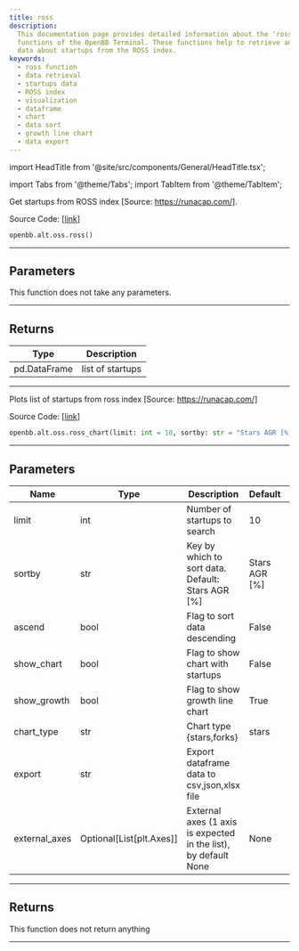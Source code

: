 ```yaml
---
title: ross
description:
  This documentation page provides detailed information about the 'ross'
  functions of the OpenBB Terminal. These functions help to retrieve and visualize
  data about startups from the ROSS index.
keywords:
  - ross function
  - data retrieval
  - startups data
  - ROSS index
  - visualization
  - dataframe
  - chart
  - data sort
  - growth line chart
  - data export
---
```


import HeadTitle from '@site/src/components/General/HeadTitle.tsx';

<HeadTitle title="alt.oss.ross - Reference | OpenBB SDK Docs" />

import Tabs from '@theme/Tabs';
import TabItem from '@theme/TabItem';

<Tabs>
<TabItem value="model" label="Model" default>

Get startups from ROSS index [Source: https://runacap.com/].

Source Code: [[link](https://github.com/OpenBB-finance/OpenBB/tree/main/openbb_terminal/alternative/oss/runa_model.py#L104)]

```python
openbb.alt.oss.ross()
```

---

## Parameters

This function does not take any parameters.

---

## Returns

| Type         | Description      |
| ------------ | ---------------- |
| pd.DataFrame | list of startups |

---

</TabItem>
<TabItem value="view" label="Chart">

Plots list of startups from ross index [Source: https://runacap.com/]

Source Code: [[link](https://github.com/OpenBB-finance/OpenBB/tree/main/openbb_terminal/alternative/oss/runa_view.py#L25)]

```python
openbb.alt.oss.ross_chart(limit: int = 10, sortby: str = "Stars AGR [%]", ascend: bool = False, show_chart: bool = False, show_growth: bool = True, chart_type: str = "stars", export: str = "", external_axes: Optional[List[matplotlib.axes._axes.Axes]] = None)
```

---

## Parameters

| Name          | Type                     | Description                                                     | Default       | Optional |
| ------------- | ------------------------ | --------------------------------------------------------------- | ------------- | -------- |
| limit         | int                      | Number of startups to search                                    | 10            | True     |
| sortby        | str                      | Key by which to sort data. Default: Stars AGR [%]               | Stars AGR [%] | True     |
| ascend        | bool                     | Flag to sort data descending                                    | False         | True     |
| show_chart    | bool                     | Flag to show chart with startups                                | False         | True     |
| show_growth   | bool                     | Flag to show growth line chart                                  | True          | True     |
| chart_type    | str                      | Chart type \{stars,forks\}                                      | stars         | True     |
| export        | str                      | Export dataframe data to csv,json,xlsx file                     |               | True     |
| external_axes | Optional[List[plt.Axes]] | External axes (1 axis is expected in the list), by default None | None          | True     |

---

## Returns

This function does not return anything

---

</TabItem>
</Tabs>
